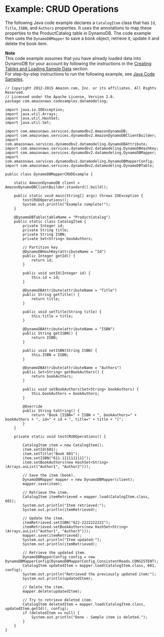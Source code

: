 # Example: CRUD Operations<a name="DynamoDBMapper.CRUDExample1"></a>

The following Java code example declares a `CatalogItem` class that has `Id`, `Title`, `ISBN`, and `Authors` properties\. It uses the annotations to map these properties to the ProductCatalog table in DynamoDB\. The code example then uses the `DynamoDBMapper` to save a book object, retrieve it, update it and delete the book item\. 

**Note**  
This code example assumes that you have already loaded data into DynamoDB for your account by following the instructions in the [Creating Tables and Loading Sample Data](SampleData.md) section\.  
For step\-by\-step instructions to run the following example, see [Java Code Samples](CodeSamples.Java.md)\.

```
// Copyright 2012-2015 Amazon.com, Inc. or its affiliates. All Rights Reserved.
// Licensed under the Apache License, Version 2.0.
package com.amazonaws.codesamples.datamodeling;

import java.io.IOException;
import java.util.Arrays;
import java.util.HashSet;
import java.util.Set;

import com.amazonaws.services.dynamodbv2.AmazonDynamoDB;
import com.amazonaws.services.dynamodbv2.AmazonDynamoDBClientBuilder;
import com.amazonaws.services.dynamodbv2.datamodeling.DynamoDBAttribute;
import com.amazonaws.services.dynamodbv2.datamodeling.DynamoDBHashKey;
import com.amazonaws.services.dynamodbv2.datamodeling.DynamoDBMapper;
import com.amazonaws.services.dynamodbv2.datamodeling.DynamoDBMapperConfig;
import com.amazonaws.services.dynamodbv2.datamodeling.DynamoDBTable;

public class DynamoDBMapperCRUDExample {

    static AmazonDynamoDB client = AmazonDynamoDBClientBuilder.standard().build();

    public static void main(String[] args) throws IOException {
        testCRUDOperations();
        System.out.println("Example complete!");
    }

    @DynamoDBTable(tableName = "ProductCatalog")
    public static class CatalogItem {
        private Integer id;
        private String title;
        private String ISBN;
        private Set<String> bookAuthors;

        // Partition key
        @DynamoDBHashKey(attributeName = "Id")
        public Integer getId() {
            return id;
        }

        public void setId(Integer id) {
            this.id = id;
        }

        @DynamoDBAttribute(attributeName = "Title")
        public String getTitle() {
            return title;
        }

        public void setTitle(String title) {
            this.title = title;
        }

        @DynamoDBAttribute(attributeName = "ISBN")
        public String getISBN() {
            return ISBN;
        }

        public void setISBN(String ISBN) {
            this.ISBN = ISBN;
        }

        @DynamoDBAttribute(attributeName = "Authors")
        public Set<String> getBookAuthors() {
            return bookAuthors;
        }

        public void setBookAuthors(Set<String> bookAuthors) {
            this.bookAuthors = bookAuthors;
        }

        @Override
        public String toString() {
            return "Book [ISBN=" + ISBN + ", bookAuthors=" + bookAuthors + ", id=" + id + ", title=" + title + "]";
        }
    }

    private static void testCRUDOperations() {

        CatalogItem item = new CatalogItem();
        item.setId(601);
        item.setTitle("Book 601");
        item.setISBN("611-1111111111");
        item.setBookAuthors(new HashSet<String>(Arrays.asList("Author1", "Author2")));

        // Save the item (book).
        DynamoDBMapper mapper = new DynamoDBMapper(client);
        mapper.save(item);

        // Retrieve the item.
        CatalogItem itemRetrieved = mapper.load(CatalogItem.class, 601);
        System.out.println("Item retrieved:");
        System.out.println(itemRetrieved);

        // Update the item.
        itemRetrieved.setISBN("622-2222222222");
        itemRetrieved.setBookAuthors(new HashSet<String>(Arrays.asList("Author1", "Author3")));
        mapper.save(itemRetrieved);
        System.out.println("Item updated:");
        System.out.println(itemRetrieved);

        // Retrieve the updated item.
        DynamoDBMapperConfig config = new DynamoDBMapperConfig(DynamoDBMapperConfig.ConsistentReads.CONSISTENT);
        CatalogItem updatedItem = mapper.load(CatalogItem.class, 601, config);
        System.out.println("Retrieved the previously updated item:");
        System.out.println(updatedItem);

        // Delete the item.
        mapper.delete(updatedItem);

        // Try to retrieve deleted item.
        CatalogItem deletedItem = mapper.load(CatalogItem.class, updatedItem.getId(), config);
        if (deletedItem == null) {
            System.out.println("Done - Sample item is deleted.");
        }
    }
}
```
